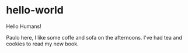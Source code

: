 # hello-world

Hello Humans!

Paulo here, I like some coffe and sofa on the afternoons.
I've had tea and cookies to read my new book.
